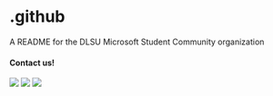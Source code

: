 # .github
A README for the DLSU Microsoft Student Community organization

#### Contact us!
[<img src="https://img.shields.io/badge/Facebook-1877F2?style=for-the-badge&logo=facebook&logoColor=white" />](https://www.facebook.com/DLSUMSC)
[<img src="https://img.shields.io/badge/Instagram-E4405F?style=for-the-badge&logo=instagram&logoColor=white" />](https://instagram.com/dlsumsc)
[<img src="https://img.shields.io/badge/Gmail-D14836?style=for-the-badge&logo=gmail&logoColor=white" />](mailto:msc.dlsu@gmail.com)

